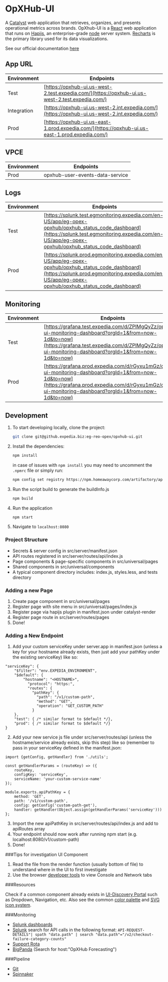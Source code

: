 # OpXHub-UI

A [Catalyst](https://pages.github.expedia.biz/Catalyst/information/guide/introduction) web application that retrieves, organizes, and presents operational metrics across brands. OpXhub-UI is a [React](https://reactjs.org/) web application that runs on [Hapijs](https://hapi.dev/tutorials), an enterprise-grade [node](https://nodejs.org/) server system. [Recharts](https://recharts.org/) is the primary library used for its data visualizations.

See our official documentation [here](https://pages.github.expedia.biz/eg-reo-opex/eg-reo-opex-docs/guide/products/availability_and_trends/opxhub_ui/)

## App URL

| Environment | Endpoints                                                                                      |
| ----------- | ---------------------------------------------------------------------------------------------- |
| Test        | [https://opxhub-ui.us-west-2.test.expedia.com/](https://opxhub-ui.us-west-2.test.expedia.com/) |
| Integration | [https://opxhub-ui.us-west-2.int.expedia.com/](https://opxhub-ui.us-west-2.int.expedia.com/)   |
| Prod        | [https://opxhub-ui.us-east-1.prod.expedia.com/](https://opxhub-ui.us-east-1.prod.expedia.com/) |

## VPCE

| Environment | Endpoints                                                                                      |
| ----------- | ---------------------------------------------------------------------------------------------- |
| Prod        | opxhub-user-events-data-service                                                                |

## Logs

| Environment | Endpoints                                                                                                                                                                                                |
| ----------- | -------------------------------------------------------------------------------------------------------------------------------------------------------------------------------------------------------- |
| Test        | [https://splunk.test.egmonitoring.expedia.com/en-US/app/eg-opex-opxhub/opxhub_status_code_dashboard](https://splunk.test.egmonitoring.expedia.com/en-US/app/eg-opex-opxhub/opxhub_status_code_dashboard) |
| Prod        | [https://splunk.prod.egmonitoring.expedia.com/en-US/app/eg-opex-opxhub/opxhub_status_code_dashboard](https://splunk.prod.egmonitoring.expedia.com/en-US/app/eg-opex-opxhub/opxhub_status_code_dashboard) |

## Monitoring

| Environment | Endpoints                                                                                                                                                                                                        |
| ----------- | ---------------------------------------------------------------------------------------------------------------------------------------------------------------------------------------------------------------- |
| Test        | [https://grafana.test.expedia.com/d/ZPlMgQyZz/opxhub-ui-monitoring-dashboard?orgId=1&from=now-1d&to=now](https://grafana.test.expedia.com/d/ZPlMgQyZz/opxhub-ui-monitoring-dashboard?orgId=1&from=now-1d&to=now) |
| Prod        | [https://grafana.prod.expedia.com/d/rGyxu1mGz/opxhub-ui-monitoring-dashboard?orgId=1&from=now-1d&to=now](https://grafana.prod.expedia.com/d/rGyxu1mGz/opxhub-ui-monitoring-dashboard?orgId=1&from=now-1d&to=now) |

## Development

1. To start developing locally, clone the project:

   ```bash
   git clone git@github.expedia.biz:eg-reo-opex/opxhub-ui.git
   ```

2. Install the dependencies:

   ```bash
   npm install
   ```

   in case of issues with `npm install` you may need to uncomment the `.npmrc` file or simply run:

   ```bash
   npm config set registry https://npm.homeawaycorp.com/artifactory/api/npm/npm
   ```

3. Run the script build to generate the buildInfo.js

   ```bash
   npm build
   ```

4. Run the application

   ```bash
   npm start
   ```

5. Navigate to `localhost:8080`

### Project Structure

- Secrets & server config in src/server/manifest.json
- API routes registered in src/server/routes/api/index.js
- Page components & page-specific components in src/universal/pages
- Shared components in src/universal/components
- A typical component directory includes: index.js, styles.less, and tests directory

### Adding a new Page

1. Create page component in src/universal/pages
2. Register page with site menu in src/universal/pages/index.js
3. Register page via hapijs plugin in manifest.json under catalyst-render
4. Register page route in src/server/routes/pages
5. Done!

### Adding a New Endpoint

1. Add your custom serviceKey under server.app in manifest.json (unless a key for your hostname already exists, then just add your pathKey under the existing serviceKey) like so: 
```
"serviceKey": {
    "$filter": "env.EXPEDIA_ENVIRONMENT",
    "$default": {
        "hostname": "<HOSTNAME>",
          "protocol": "https:",
          "routes": {
            "pathKey": {
              "path": "/v1/custom-path",
              "method": "GET",
              "operation": "GET_CUSTOM_PATH"
            }
    },
    "test": { /* similar format to $default */},
    "prod": { /* similar format to $default */}
}
 ```
2. Add your new service js file under src/server/routes/api (unless the hostname/service already exists, skip this step) like so (remember to pass in your serviceKey defined in the manifest.json:
```
import {getConfig, getHandler} from './utils';

const getHandlerParams = (routeKey) => ({
    routeKey,
    configKey: 'serviceKey',
    serviceName: 'your-custom-service-name'
});

module.exports.apiPathKey = {
    method: 'GET',
    path: '/v1/custom-path',
    config: getConfig('custom-path-get'),
    handler: getHandler(Object.assign(getHandlerParams('serviceKey')))
};
```
3. Import the new apiPathKey in src/server/routes/api/index.js and add to apiRoutes array 
4. Your endpoint should now work after running npm start (e.g. localhost:8080/v1/custom-path)
5. Done!

###Tips for investigation UI Component

1. Read the file from the render function (usually bottom of file) to understand where in the UI to first investigate
2. Use the browser [developer tools](https://developer.chrome.com/docs/devtools/) to view Console and Network tabs

###Resources

Check if a common component already exists in [UI-Discovery Portal](https://ui-discovery.homeawaycorp.com/discovery/overview)
such as Dropdown, Navigation, etc. Also see the common [color palette](https://ui-discovery.homeawaycorp.com/discovery/web-components/base/colors#BaselineThemecolorpaletteandLessvariables)
and [SVG icon system](https://ui-discovery.homeawaycorp.com/discovery/web-components/base/icons#SVGIconSystem).

###Monitoring

- [Splunk dashboards](https://splunk.prod.egmonitoring.expedia.com/en-US/app/eg-opex-opxhub/dashboards)
- [Splunk](https://splunk.prod.egmonitoring.expedia.com/en-US/app/eg-opex-opxhub/search) search for API calls in the following format: 
```API-REQUEST-DETAILS"| spath "data.path" | search "data.path"="/v2/checkout-failure-category-counts"```
- [Support Rota](https://confluence.expedia.biz/pages/viewpage.action?spaceKey=REO&title=Support+Rota)
- [BigPanda](https://a.bigpanda.io/) (Search for host:"OpXHub Forecasting")

###Pipeline

- [Git](https://github.expedia.biz/eg-reo-opex/opxhub-ui)
- [Spinnaker](https://spinnaker.expedia.biz/#/applications/opxhub-ui/executions)